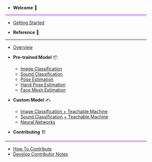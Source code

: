 <style>
.Sidebar__section-divider{
  height:1px; 
  width:90%; 
  border-top:2px solid #A15FFB; 
  display:block; 
  margin:0 0px 0 -2px;
  box-shadow: 1px 1px 4px rgba(0,0,0,0.2);
}
</style>

* **Welcome** 🌈
<div class="Sidebar__section-divider">&nbsp;</div>

  * [Getting Started](/)
  <!-- * [FAQ](/faq.md) -->
  
<!-- * **Tutorials** 🧠
<div class="Sidebar__section-divider">&nbsp;</div>

  * [Introduction to ml5.js](/tutorials/hello-ml5.md)
  * [Running a local web server](/tutorials/local-web-server)
  * [Promises and Callbacks in ml5](/tutorials/promises-and-callbacks.md) -->

* **Reference** 📃
<div class="Sidebar__section-divider">&nbsp;</div>

  * [Overview](/reference/index.md)
  * **Pre-trained Model** 📦
    * [Image Classification](/reference/image-classifier.md)
    * [Sound Classification](/reference/sound-classifier.md)
    * [Pose Estimation](/reference/posenet.md)
    * [Hand Pose Estimation](/reference/pitch-detection.md)
    * [Face Mesh Estimation](/reference/facemesh.md)
  * **Custom Model** ✍️
    * [Image Classification + Teachable Machine](/reference/image-classifier.md)
    * [Sound Classification + Teachable Machine](/reference/sound-classifier.md)
    * [Neural Networks](/reference/neural-network.md)

* **Contributing** 🏗 
<div class="Sidebar__section-divider">&nbsp;</div>

  * [How To Contribute](/contributing/how_to_contribute.md)
  * [Develop Contributor Notes](/contributing/develop_contributor_notes.md)

  <!-- * **Helpers** ✨
    * [NeuralNetwork](/reference/neural-network.md)
    * [FeatureExtractor](/reference/feature-extractor.md)
    * [KNNClassifier](/reference/knn-classifier.md)
    * [kmeans](/reference/kmeans.md)
  * **Image** 🖼
    * [PoseEstimation](/reference/pose-estimation.md)
    * [ImageClassifier](/reference/image-classifier.md)
    * [PoseNet](/reference/posenet.md)
    * [BodyPix](/reference/bodypix.md)
    * [UNET](/reference/unet.md)
    * [Handpose](/reference/handpose.md)
    * [Facemesh](/reference/facemesh.md)
    * [FaceApi](/reference/face-api.md)
    * [StyleTransfer](/reference/style-transfer.md)
    * [pix2pix](/reference/pix2pix.md)
    * [CVAE](/reference/cvae.md)
    * [DCGAN](/reference/dcgan.md)
    * [SketchRNN](/reference/sketchrnn.md)
    * [ObjectDetector](/reference/object-detector.md)
  * **Sound** 📻
    * [SoundClassification](/reference/sound-classifier.md)
    * [PitchDetection](/reference/pitch-detection.md)
  * **Text** 📕
    * [CharRNN](/reference/charrnn.md)
    * [Sentiment](/reference/sentiment.md)
    * [Word2Vec](/reference/word2vec.md)
  * **Utils** 🛠
    * [utils](/reference/utils.md) -->

<!-- * **Contributing** 🏗 
<div class="Sidebar__section-divider">&nbsp;</div>

  * [Contributor Notes](/styleguide/contributor-notes.md)
  * [Maintenance Notes](/styleguide/maintenance-notes.md)
  * Style Guide
    * [Reference guidelines](/styleguide/reference-guidelines.md)
    * [Development guidelines](/styleguide/development-guidelines.md)
    * [Design guidelines](/styleguide/design-guidelines.md) -->
